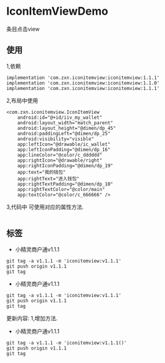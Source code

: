 # IconItemViewDemo
条目点击view

## 使用

1,依赖
```
implementation 'com.zxn.iconitemview:iconitemview:1.1.1'
implementation 'com.zxn.iconitemview:iconitemview:1.1.0'
implementation 'com.zxn.iconitemview:iconitemview:1.1.1'
```
2,布局中使用
```
<com.zxn.iconitemview.IconItemView
    android:id="@+id/iiv_my_wallet"
    android:layout_width="match_parent"
    android:layout_height="@dimen/dp_45"
    android:paddingLeft="@dimen/dp_25"
    android:visibility="visible"
    app:leftIcon="@drawable/ic_wallet"
    app:leftIconPadding="@dimen/dp_16"
    app:lineColor="@color/c_dddddd"
    app:rightIcon="@drawable/right"
    app:rightIconPadding="@dimen/dp_19"
    app:text="我的钱包"
    app:rightText="进入钱包"
    app:rightTextPadding="@dimen/dp_10"
    app:rightTextColor="@color/main"
    app:textColor="@color/c_666666" />
```
3,代码中
可使用对应的属性方法.
```
```
## 标签

- 小精灵商户通v1.1.1
```
git tag -a v1.1.1 -m 'iconitemview:v1.1.1'
git push origin v1.1.1
git tag
```

- 小精灵商户通v1.1.1
```
git tag -a v1.1.1 -m 'iconitemview:v1.1.1'
git push origin v1.1.1
git tag
```
更新内容:
1,增加方法.

- 小精灵商户通v1.1.1
```
git tag -a v1.1.1 -m 'iconitemview:v1.1.1()'
git push origin v1.1.1
git tag
```
